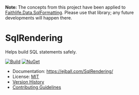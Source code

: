 **Note:** The concepts from this project have been applied to [Faithlife.Data.SqlFormatting](https://github.com/Faithlife/FaithlifeData/tree/master/src/Faithlife.Data/SqlFormatting). Please use that library; any future developments will happen there.

# SqlRendering

Helps build SQL statements safely.

[![Build](https://github.com/ejball/SqlRendering/workflows/Build/badge.svg)](https://github.com/ejball/SqlRendering/actions?query=workflow%3ABuild) [![NuGet](https://img.shields.io/nuget/v/SqlRendering.svg)](https://www.nuget.org/packages/SqlRendering)

* Documentation: https://ejball.com/SqlRendering/
* License: [MIT](LICENSE)
* [Version History](VersionHistory.md)
* [Contributing Guidelines](CONTRIBUTING.md)
